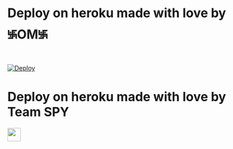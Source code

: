
 
# Deploy on heroku made with love by ࿗OM࿗


[![Deploy](https://www.herokucdn.com/deploy/button.svg)](https://heroku.com/deploy?template=https://github.com/krishnarjun00/OM)

 
# Deploy on heroku made with love by Team SPY


<a href="https://dashboard.heroku.com/new?template=https://github.com/krishnarjun00/om/)">
     <img height="30px" src="https://img.shields.io/badge/Deploy%20To%20Heroku-blueviolet?style=for-the-badge&logo=heroku">
  </a>
